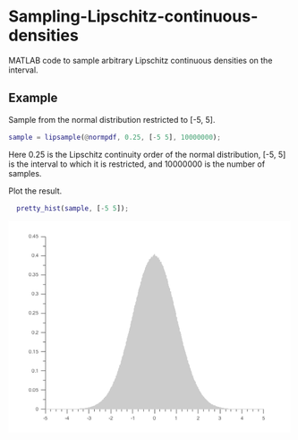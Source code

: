# Sampling-Lipschitz-continuous-densities
MATLAB code to sample arbitrary Lipschitz continuous densities on the interval.

## Example

Sample from the normal distribution restricted to [-5, 5].

```matlab
sample = lipsample(@normpdf, 0.25, [-5 5], 10000000);
```
Here 0.25 is the Lipschitz continuity order of the normal distribution, [-5, 5] is the interval to which it is restricted, and 10000000 is the number of samples.

Plot the result.

```matlab
  pretty_hist(sample, [-5 5]);
```

![](norm_sample.png)
